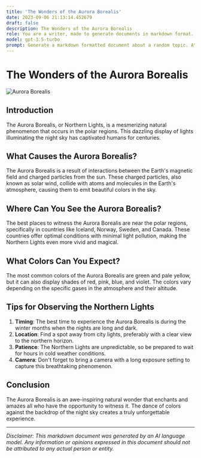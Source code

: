 ```yaml
---
title: 'The Wonders of the Aurora Borealis'
date: 2023-09-06 21:13:14.452679
draft: false
description: The Wonders of the Aurora Borealis
role: You are a writer, made to generate documents in markdown format. It is very important that all of the documents you generate are in valid markdown format.
model: gpt-3.5-turbo
prompt: Generate a markdown formatted document about a random topic. At the bottom, include a disclaimer explaining that the document was generated by you. The first line of the document should be the title. Make sure that the entire document is in proper markdown format, using a mix of various tags to make the document visually appealing.
---
```


# The Wonders of the Aurora Borealis

![Aurora Borealis](https://example.com/aurora.jpg)

## Introduction

The Aurora Borealis, or Northern Lights, is a mesmerizing natural phenomenon that occurs in the polar regions. This dazzling display of lights illuminating the night sky has captivated humans for centuries.

## What Causes the Aurora Borealis?

The Aurora Borealis is a result of interactions between the Earth's magnetic field and charged particles from the sun. These charged particles, also known as solar wind, collide with atoms and molecules in the Earth's atmosphere, causing them to emit beautiful colors in the sky.

## Where Can You See the Aurora Borealis?

The best places to witness the Aurora Borealis are near the polar regions, specifically in countries like Iceland, Norway, Sweden, and Canada. These countries offer optimal conditions with minimal light pollution, making the Northern Lights even more vivid and magical.

## What Colors Can You Expect?

The most common colors of the Aurora Borealis are green and pale yellow, but it can also display shades of red, pink, blue, and violet. The colors vary depending on the specific gases in the atmosphere and their altitude.

## Tips for Observing the Northern Lights

1. **Timing**: The best time to experience the Aurora Borealis is during the winter months when the nights are long and dark.
2. **Location**: Find a spot away from city lights, preferably with a clear view to the northern horizon.
3. **Patience**: The Northern Lights are unpredictable, so be prepared to wait for hours in cold weather conditions.
4. **Camera**: Don't forget to bring a camera with a long exposure setting to capture this breathtaking phenomenon.

## Conclusion

The Aurora Borealis is an awe-inspiring natural wonder that enchants and amazes all who have the opportunity to witness it. The dance of colors against the backdrop of the night sky creates a truly unforgettable experience.

---

*Disclaimer: This markdown document was generated by an AI language model. Any information or opinions expressed in this document should not be attributed to any actual person or entity.*